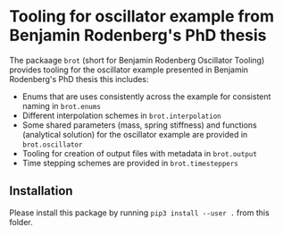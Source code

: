 # Tooling for oscillator example from Benjamin Rodenberg's PhD thesis

The packaage `brot` (short for Benjamin Rodenberg Oscillator Tooling) provides tooling for the oscillator example presented in Benjamin Rodenberg's PhD thesis this includes:

* Enums that are uses consistently across the example for consistent naming in `brot.enums`
* Different interpolation schemes in `brot.interpolation`
* Some shared parameters (mass, spring stiffness) and functions (analytical solution) for the oscillator example are provided in `brot.oscillator`
* Tooling for creation of output files with metadata in `brot.output`
* Time stepping schemes are provided in `brot.timesteppers`

## Installation

Please install this package by running `pip3 install --user .` from this folder.